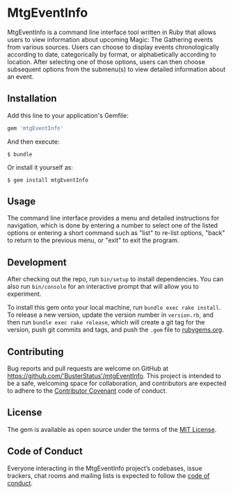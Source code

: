 # MtgEventInfo

MtgEventInfo is a command line interface tool written in Ruby that allows users to view information about upcoming Magic: The Gathering events from various sources.  Users can choose to display events chronologically according to date, categorically by format, or alphabetically according to location.  After selecting one of those options, users can then choose subsequent options from the submenu(s) to view detailed information about an event.

## Installation

Add this line to your application's Gemfile:

```ruby
gem 'mtgEventInfo'
```

And then execute:

    $ bundle

Or install it yourself as:

    $ gem install mtgEventInfo

## Usage

The command line interface provides a menu and detailed instructions for navigation, which is done by entering a number to select one of the listed options or entering a short command such as "list" to re-list options, "back" to return to the previous menu, or "exit" to exit the program.  

## Development

After checking out the repo, run `bin/setup` to install dependencies. You can also run `bin/console` for an interactive prompt that will allow you to experiment.

To install this gem onto your local machine, run `bundle exec rake install`. To release a new version, update the version number in `version.rb`, and then run `bundle exec rake release`, which will create a git tag for the version, push git commits and tags, and push the `.gem` file to [rubygems.org](https://rubygems.org).

## Contributing

Bug reports and pull requests are welcome on GitHub at https://github.com/'BusterStatus'/mtgEventInfo. This project is intended to be a safe, welcoming space for collaboration, and contributors are expected to adhere to the [Contributor Covenant](http://contributor-covenant.org) code of conduct.

## License

The gem is available as open source under the terms of the [MIT License](https://opensource.org/licenses/MIT).

## Code of Conduct

Everyone interacting in the MtgEventInfo project’s codebases, issue trackers, chat rooms and mailing lists is expected to follow the [code of conduct](https://github.com/'BusterStatus'/mtgEventInfo/blob/master/CODE_OF_CONDUCT.md).
